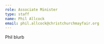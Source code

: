 ```yaml
---
role: Associate Minister
type: staff
name: Phil Allcock
email: phil.allcock@christchurchmayfair.org
---
```

Phil blurb
